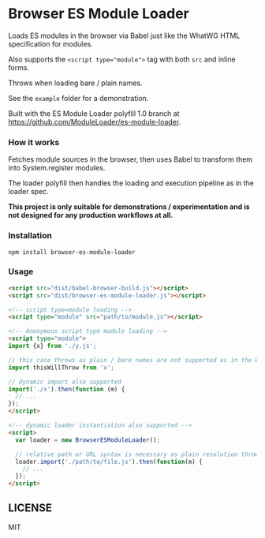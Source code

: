 Browser ES Module Loader
===

Loads ES modules in the browser via Babel just like the WhatWG HTML specification for modules.

Also supports the `<script type="module">` tag with both `src` and inline forms.

Throws when loading bare / plain names.

See the `example` folder for a demonstration.

Built with the ES Module Loader polyfill 1.0 branch at https://github.com/ModuleLoader/es-module-loader.

### How it works

Fetches module sources in the browser, then uses Babel to transform them into System.register modules.

The loader polyfill then handles the loading and execution pipeline as in the loader spec.

**This project is only suitable for demonstrations / experimentation and is not designed for any production workflows at all.**

### Installation

```
npm install browser-es-module-loader
```

### Usage

```html
<script src="dist/babel-browser-build.js"></script>
<script src="dist/browser-es-module-loader.js"></script>

<!-- script type=module loading -->
<script type="module" src="path/to/module.js"></script>

<!-- Anonymous script type module loading -->
<script type="module">
import {x} from './y.js';

// this case throws as plain / bare names are not supported as in the WhatWG spec
import thisWillThrow from 'x';

// dynamic import also supported
import('./x').then(function (m) {
  // ...
});
</script>

<!-- dynamic loader instantiation also supported -->
<script>
  var loader = new BrowserESModuleLoader();

  // relative path or URL syntax is necessary as plain resolution throws
  loader.import('./path/to/file.js').then(function(m) {
    // ...
  });
</script>
```

LICENSE
---

MIT
